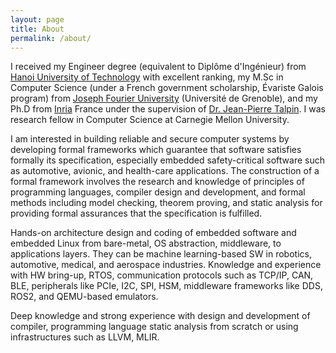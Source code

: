 ```yaml
---
layout: page
title: About
permalink: /about/
---
```


I received my Engineer degree (equivalent to Diplôme d'Ingénieur) from 
[Hanoi University of Technology](http://en.hust.edu.vn/home) with excellent ranking, 
my M.Sc in Computer Science (under a French government scholarship, Évariste Galois program) 
from [Joseph Fourier University](https://www.ujf-grenoble.fr/?language=en) 
(Université de Grenoble), and my Ph.D from [Inria](http://www.inria.fr/en/) 
France under the supervision of [Dr. Jean-Pierre Talpin](http://www.irisa.fr/prive/talpin/). 
I was research fellow in Computer Science at Carnegie Mellon University.

I am interested in building reliable and secure computer systems by developing formal frameworks
which guarantee that software satisfies formally its specification, especially embedded safety-critical
software such as automotive, avionic, and health-care applications. The construction of a formal framework
involves the research and knowledge of principles of programming languages, compiler design and development,
and formal methods including model checking, theorem proving, and static analysis for providing
formal assurances that the specification is fulfilled.

Hands-on architecture design and coding of embedded software and embedded Linux from bare-metal, OS abstraction,
middleware, to applications layers. They can be machine learning-based SW in robotics, automotive, medical, and aerospace industries. 
Knowledge and experience with HW bring-up, RTOS, communication protocols such as TCP/IP, CAN, BLE, peripherals like PCIe, I2C, SPI, HSM, middleware frameworks like DDS, ROS2, and QEMU-based emulators.
  
Deep knowledge and strong experience with design and development of compiler, programming language static analysis from scratch or using infrastructures such as LLVM, MLIR.

